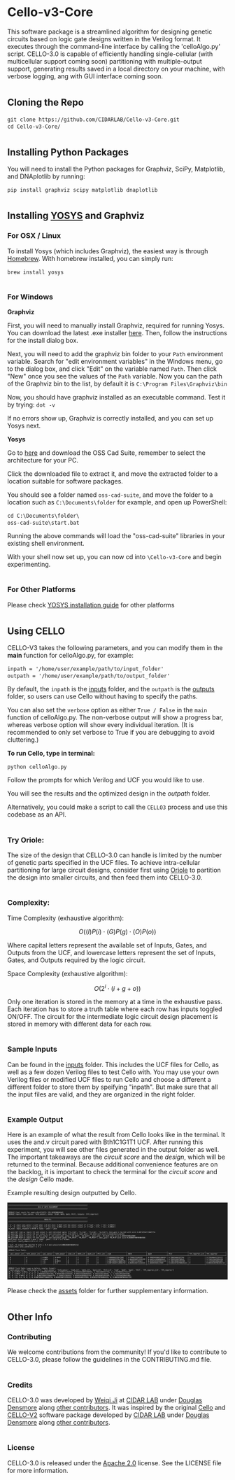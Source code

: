 # Cello-v3-Core
This software package is a streamlined algorithm for designing genetic circuits based on logic gate designs written in the Verilog format. It executes through the command-line interface by calling the 'celloAlgo.py' script. CELLO-3.0 is capable of efficiently handling single-cellular (with multicellular support coming soon) partitioning with multiple-output support, generating results saved in a local directory on your machine, with verbose logging, ang with GUI interface coming soon.

#
## Cloning the Repo
```
git clone https://github.com/CIDARLAB/Cello-v3-Core.git
cd Cello-v3-Core/
```

#
## Installing Python Packages
You will need to install the Python packages for Graphviz, SciPy, Matplotlib, and DNAplotlib by running:
```
pip install graphviz scipy matplotlib dnaplotlib
```

#
## Installing [YOSYS](https://yosyshq.net/yosys/download.html) and Graphviz
### For OSX / Linux
To install Yosys (which includes Graphviz), the easiest way is through [Homebrew](https://brew.sh). With homebrew installed, you can simply run:
```
brew install yosys
```

#
### For Windows
**Graphviz**

First, you will need to manually install Graphviz, required for running Yosys. You can download the latest .exe installer [here](https://www.graphviz.org/download/). Then, follow the instructions for the install dialog box.

Next, you will need to add the graphviz bin folder to your ```Path``` environment variable. Search for "edit environment variables" in the Windows menu, go to the dialog box, and click "Edit" on the variable named ```Path```. Then click "New" once you see the values of the ```Path``` variable. Now you can the path of the Graphviz bin to the list, by default it is ```C:\Program Files\Graphviz\bin```

Now, you should have graphviz installed as an executable command. Test it by trying: ```dot -v```

If no errors show up, Graphviz is correctly installed, and you can set up Yosys next.

**Yosys**

Go to [here](https://github.com/YosysHQ/oss-cad-suite-build/releases/tag/2023-06-16) and download the OSS Cad Suite, remember to select the architecture for your PC.

Click the downloaded file to extract it, and move the extracted folder to a location suitable for software packages. 

You should see a folder named ```oss-cad-suite```, and move the folder to a location such as ```C:\Documents\folder``` for example, and open up PowerShell:
```
cd C:\Documents\folder\
oss-cad-suite\start.bat
```

Running the above commands will load the "oss-cad-suite" libraries in your existing shell environment.

With your shell now set up, you can now cd into ```\Cello-v3-Core``` and begin experimenting.

#
### For Other Platforms
Please check [YOSYS installation guide](https://yosyshq.net/yosys/download.html) for other platforms

#
## Using CELLO
CELLO-V3 takes the following parameters, and you can modify them in the __main__ function for celloAlgo.py, for example:
```
inpath = '/home/user/example/path/to/input_folder'
outpath = '/home/user/example/path/to/output_folder'
```

By default, the ```inpath``` is the [inputs](/inputs/) folder, and the ```outpath``` is the [outputs](/outputs/) 
folder, so users can use Cello without having to specify the paths.

You can also set the ```verbose``` option as either ```True / False``` in the ```main``` function of celloAlgo.py. The non-verbose output will show a progress bar, whereas verbose option will show every individual iteration. (It is recommended to only set verbose to True if you are debugging to avoid cluttering.)

**To run Cello, type in terminal:**
```
python celloAlgo.py
```

Follow the prompts for which Verilog and UCF you would like to use.

You will see the results and the optimized design in the *outpath* folder.

Alternatively, you could make a script to call the ```CELLO3``` process and use this codebase as an API.

#
### Try Oriole: 
The size of the design that CELLO-3.0 can handle is limited by the number of genetic parts specified in the UCF files. To achieve intra-cellular partitioning for large circuit designs, consider first using [Oriole](https://github.com/CIDARLAB/genetic-circuit-partitioning-new.git) to partition the design into smaller circuits, and then feed them into CELLO-3.0. 

#
### Complexity:
Time Complexity (exhaustive algorithm):

$$
O((I)P(i) \cdot (G)P(g) \cdot (O)P(o))
$$

Where capital letters represent the available set of Inputs, Gates, and Outputs from the UCF, and lowercase letters represent the set of Inputs, Gates, and Outputs required by the logic circuit.

Space Complexity (exhaustive algorithm):

$$
O(2^i \cdot (i+g+o))
$$

Only one iteration is stored in the memory at a time in the exhaustive pass. Each iteration has to store a truth table where each row has inputs toggled ON/OFF. The circuit for the intermediate logic circuit design placement is stored in memory with different data for each row.

#
### Sample Inputs
Can be found in the [inputs](/inputs/) folder. This includes the UCF files for Cello, as well as a few dozen 
Verilog files to test Cello with. You may use your own Verilog files or modified UCF files to run Cello and choose a different a different folder to store them by speifying "inpath". But make sure that all the input files are valid, and they are organized in the right folder.

#
### Example Output
Here is an example of what the result from Cello looks like in the terminal. It uses the and.v circuit pared with Bth1C1G1T1 UCF. After running this experiment, you will see other files generated in the output folder as well. The important takeaways are the *circuit score* and the *design*, which will be returned to the terminal. Because additional convenience features are on the backlog, it is important to check the terminal for the *circuit score* and the *design* Cello made.

Example resulting design outputted by Cello.

![example output](assets/ExampleOutput_Nand+Eco111.png)

Please check the [assets](assets/) folder for further supplementary information.

#
## Other Info
### Contributing
We welcome contributions from the community! If you'd like to contribute to CELLO-3.0, please follow the guidelines in the CONTRIBUTING.md file.

#
### Credits
CELLO-3.0 was developed by [Weiqi Ji](https://ginomcfino.github.io) at [CIDAR LAB](https://www.cidarlab.org) under [Douglas Densmore](https://www.cidarlab.org/doug-densmore) along [other contributors](). It was inspired by the original [Cello](https://github.com/CIDARLAB/cello) and [CELLO-V2](https://github.com/CIDARLAB/Cello-v2.git) software package developed by [CIDAR LAB](https://www.cidarlab.org) under [Douglas Densmore](https://www.cidarlab.org/doug-densmore) along [other contributors](https://github.com/CIDARLAB).

#
### License
CELLO-3.0 is released under the [Apache 2.0](License.txt) license. See the LICENSE file for more information.
